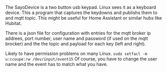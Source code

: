 The SayoDevice is a two button usb keypad. Linux sees it as a keyboard device. This a program that captures the keydowns and publishs them to and mqtt topic. This might be useful for Home Assistant or similar hubs like Hubitat.

There is a json file for configuration with entries for the mqtt broker ip addrees, port number, user name and password (if used on the mqtt brocker) and the the topic and payload for each key (left and right).

Likely to have permission problems on many Linux. 
`sudo setfacl -m u:ccoupe:rw /dev/input/event15` Of course, you have to change the user name and the event has to match what you have.
